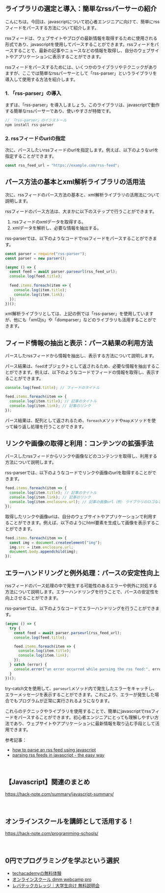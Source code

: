 <!--
title: 【javascript】簡単にrssフィードをパース！ライブラリとテクニック
tags: javascript,rss
id: 
private: false
-->

## ライブラリの選定と導入：簡単なrssパーサーの紹介

こんにちは。今回は、javascriptについて初心者エンジニアに向けて、簡単にrssフィードをパースする方法について紹介します。

rssフィードは、ウェブサイトやブログの最新情報を取得するために使用される形式であり、javascriptを使用してパースすることができます。rssフィードをパースすることで、最新の記事やニュースなどの情報を取得し、自分のウェブサイトやアプリケーションに表示することができます。

rssフィードをパースするためには、いくつかのライブラリやテクニックがありますが、ここでは簡単なrssパーサーとして「rss-parser」というライブラリを導入して使用する方法を紹介します。

### 1. 「rss-parser」の導入

まずは、「rss-parser」を導入しましょう。このライブラリは、javascriptで動作する簡単なrssパーサーであり、使いやすさが特徴です。

```javascript
// 「rss-parser」のインストール
npm install rss-parser
```

### 2. rssフィードのurlの指定

次に、パースしたいrssフィードのurlを指定します。例えば、以下のようなurlを指定することができます。

```javascript
const rss_feed_url = "https://example.com/rss-feed";
```

## パース方法の基本とxml解析ライブラリの活用法

次に、rssフィードのパース方法の基本と、xml解析ライブラリの活用法について説明します。

rssフィードのパース方法は、大まかに以下のステップで行うことができます。

1. rssフィードのxmlデータを取得する。
2. xmlデータを解析し、必要な情報を抽出する。

rss-parserでは、以下のようなコードでrssフィードをパースすることができます。

```javascript
const parser = require("rss-parser");
const parser = new parser();

(async () => {
  const feed = await parser.parseurl(rss_feed_url);
  console.log(feed.title);
  
  feed.items.foreach(item => {
    console.log(item.title);
    console.log(item.link);
  });
})();
```

xml解析ライブラリとしては、上記の例では「rss-parser」を使用していますが、他にも「xml2js」や「domparser」などのライブラリも活用することができます。

## フィード情報の抽出と表示：パース結果の利用方法

パースしたrssフィードから情報を抽出し、表示する方法について説明します。

パース結果は、`feed`オブジェクトとして返されるため、必要な情報を抽出することができます。例えば、以下のようなコードでフィードの情報を取得し、表示することができます。

```javascript
console.log(feed.title); // フィードのタイトル

feed.items.foreach(item => {
  console.log(item.title); // 記事のタイトル
  console.log(item.link); // 記事のリンク
});
```

パース結果は、配列として返されるため、`foreach`メソッドや`map`メソッドを使って繰り返し処理を行うことができます。

## リンクや画像の取得と利用：コンテンツの拡張手法

パースしたrssフィードからリンクや画像などのコンテンツを取得し、利用する方法について説明します。

rss-parserでは、以下のようなコードでリンクや画像のurlを取得することができます。

```javascript
feed.items.foreach(item => {
  console.log(item.title); // 記事のタイトル
  console.log(item.link); // 記事のリンク
  console.log(item.enclosure.url); // 記事の画像url（例: ライブラリのロゴなど）
});
```

取得したリンクや画像urlは、自分のウェブサイトやアプリケーションで利用することができます。例えば、以下のようにhtml要素を生成して画像を表示することができます。

```javascript
feed.items.foreach(item => {
  const img = document.createelement("img");
  img.src = item.enclosure.url;
  document.body.appendchild(img);
});
```

## エラーハンドリングと例外処理：パースの安定性向上

rssフィードのパース処理の中で発生する可能性のあるエラーや例外に対処する方法について説明します。エラーハンドリングを行うことで、パースの安定性を向上させることができます。

rss-parserでは、以下のようなコードでエラーハンドリングを行うことができます。

```javascript
(async () => {
  try {
    const feed = await parser.parseurl(rss_feed_url);
    console.log(feed.title);

    feed.items.foreach(item => {
      console.log(item.title);
      console.log(item.link);
    });
  } catch (error) {
    console.error("an error occurred while parsing the rss feed:", error);
  }
})();
```

try-catch文を使用して、`parseurl`メソッド内で発生したエラーをキャッチし、エラーメッセージを表示することができます。これにより、エラーが発生した場合でもプログラムが正常に実行されるようになります。

これらのテクニックやライブラリを使用することで、簡単にjavascriptでrssフィードをパースすることができます。初心者エンジニアにとっても理解しやすい方法であり、ウェブサイトやアプリケーションに最新情報を取り込む手段として活用できます。

参考記事：
- [how to parse an rss feed using javascript](https://thecodebarbarian.com/how-to-parse-an-rss-feed-using-javascript)
- [parsing rss feeds in javascript - the easy way](https://developer.okta.com/blog/2019/06/18/javascript-xml-parsing-with-domparser)

　

## 【Javascript】関連のまとめ
https://hack-note.com/summary/javascript-summary/

　

## オンラインスクールを講師として活用する！
https://hack-note.com/programming-schools/

　

## 0円でプログラミングを学ぶという選択
- [techacademyの無料体験](//af.moshimo.com/af/c/click?a_id=2612475&amp;p_id=1555&amp;pc_id=2816&amp;pl_id=22706&amp;url=https%3a%2f%2ftechacademy.jp%2fhtmlcss-trial%3futm_source%3dmoshimo%26utm_medium%3daffiliate%26utm_campaign%3dtextad)
- [オンラインスクール dmm webcamp pro](//af.moshimo.com/af/c/click?a_id=2612482&amp;p_id=1363&amp;pc_id=2297&amp;pl_id=39999&amp;guid=on)
- [レバテックカレッジ｜大学生向け 無料説明会](//af.moshimo.com/af/c/click?a_id=4071793&p_id=3198&pc_id=7488&pl_id=41848)

